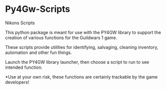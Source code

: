 # Py4Gw-Scripts
Nikons Scripts

This python package is meant for use with the PY4GW library to support the creation of various functions for the Guildwars 1 game.

These scripts provide utilities for identifying, salvaging, cleaning inventory, automation and other fun things.

Launch the PY4GW library launcher, then choose a script to run to see intended function.

*Use at your own risk, these functions are certainly trackable by the game developers!
